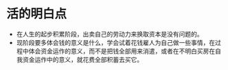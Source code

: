 # 活的明白点

- 在人生的起步积累阶段，出卖自己的劳动力来换取资本是没有问题的。
- 现阶段要多体会钱的意义是什么，学会试着花钱雇人为自己做一些事情，在过程中体会资金运作的意义，而不是把钱全部用来消遣，或者在不明白买房在自我资金运作中的意义，就花费全部积蓄去买它。
